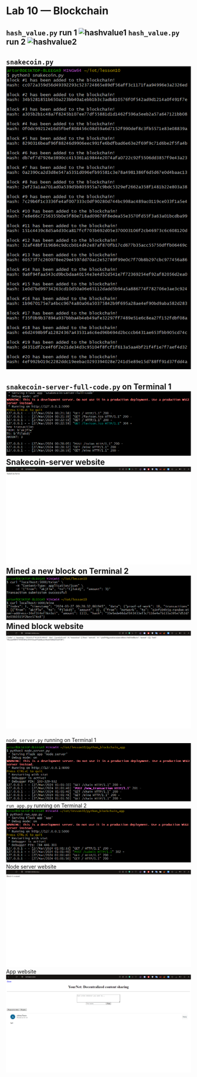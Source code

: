 # Lab 10 — Blockchain
`hash_value.py` run 1
![hashvalue1](img/hashvalue1.png)
`hash_value.py` run 2
![hashvalue2](img/hashvalue2.png)
---
`snakecoin.py`
![snakecoin](img/snakecoin.png)
---
`snakecoin-server-full-code.py` on Terminal 1
![snakecoinserver](img/snakecoinserver.png)
Snakecoin-server website
![snakecoinserverweb](img/snakecoinserverweb.png)
Mined a new block on Terminal 2
![minedblock](img/minedblock.png)
Mined block website
![minedblockweb](img/minedblockweb.png)
---
`node_server.py` running on Terminal 1
![nodeserver](img/nodeserver.png)
`run_app.py` running on Terminal 2
![runapp](img/runapp.png)
Node server website
![nodeserverweb](img/nodeserverweb.png)
App website
![runappweb](img/runappweb.png)
